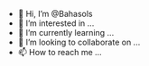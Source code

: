 - 👋 Hi, I’m @Bahasols
- 👀 I’m interested in ...
- 🌱 I’m currently learning ...
- 💞️ I’m looking to collaborate on ...
- 📫 How to reach me ...

<!---
Bahasols/Bahasols is a ✨ special ✨ repository because its `README.md` (this file) appears on your GitHub profile.
You can click the Preview link to take a look at your changes.
--->
